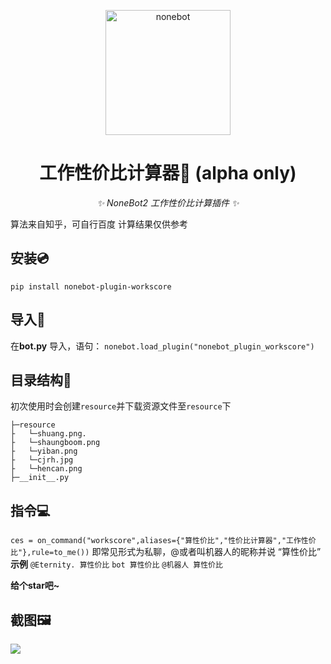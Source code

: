 <p align="center">
  <a href="https://v2.nonebot.dev/"><img src="https://raw.githubusercontent.com/nonebot/nonebot2/master/docs/.vuepress/public/logo.png" width="200" height="200" alt="nonebot"></a>
</p>

<div align="center">

# 工作性价比计算器📱 (alpha only)

_✨ NoneBot2 工作性价比计算插件 ✨_

</div>
算法来自知乎，可自行百度
计算结果仅供参考

## 安装💿
`pip install nonebot-plugin-workscore`


## 导入📲
在**bot.py** 导入，语句：
`nonebot.load_plugin("nonebot_plugin_workscore")`



## 目录结构📂

初次使用时会创建`resource`并下载资源文件至`resource`下
```
├─resource
├   └─shuang.png.
├   └─shaungboom.png
├   └─yiban.png
├   └─cjrh.jpg
├   └─hencan.png
├─__init__.py

```


## 指令💻
`ces = on_command("workscore",aliases={"算性价比","性价比计算器","工作性价比"},rule=to_me())`
即常见形式为私聊，@或者叫机器人的昵称并说 “算性价比”
**示例**
`@Eternity. 算性价比`
`bot 算性价比`
`@机器人 算性价比`

**给个star吧~**

## 截图🖼

![](https://cdn.jsdelivr.net/gh/yzyyz1387/blogimages/nonebot_plugin_workscore.jpg)



